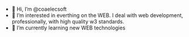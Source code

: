 - 👋 Hi, I’m @coaelecsoft
- 👀 I’m interested in everthing on the WEB. I deal with web development, professionally, with high quality w3 standards. 
- 🌱 I’m currently learning new WEB technologies


<!---
coaelecsoft/coaelecsoft is a ✨ special ✨ repository because its `README.md` (this file) appears on your GitHub profile.
You can click the Preview link to take a look at your changes.
--->
